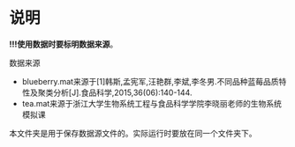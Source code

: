 # 说明
<b>!!!使用数据时要标明数据来源</b>。

数据来源
* blueberry.mat来源于[1]韩斯,孟宪军,汪艳群,李斌,李冬男.不同品种蓝莓品质特性及聚类分析[J].食品科学,2015,36(06):140-144.
* tea.mat来源于浙江大学生物系统工程与食品科学学院李晓丽老师的生物系统模拟课

本文件夹是用于保存数据源文件的。实际运行时要放在同一个文件夹下。
